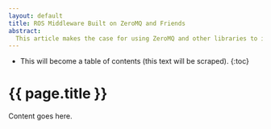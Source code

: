 ```yaml
---
layout: default
title: ROS Middleware Built on ZeroMQ and Friends
abstract:
  This article makes the case for using ZeroMQ and other libraries to implement a new, modern middleware for ROS. This article also covers the results of the ZeroMQ based prototype made by OSRF.
---
```


* This will become a table of contents (this text will be scraped).
{:toc}

# {{ page.title }}

Content goes here.
